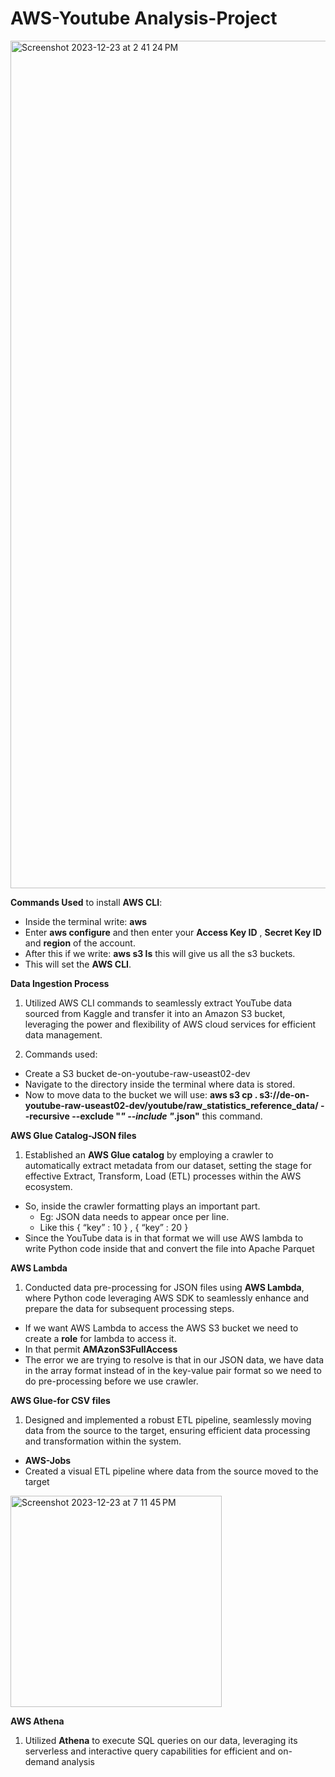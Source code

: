 # AWS-Youtube Analysis-Project

<img width="1356" alt="Screenshot 2023-12-23 at 2 41 24 PM" src="https://github.com/jasumonga17/AWS-Youtube-Project/assets/76562774/bb6375df-cf12-4cb1-b5b0-d1585e907e45">

**Commands Used** to install **AWS CLI**:
* Inside the terminal write: **aws**
* Enter **aws configure** and then enter your **Access Key ID** , **Secret Key ID** and **region** of the account.
* After this if we write: **aws s3 ls** this will give us all the s3 buckets.
* This will set the **AWS CLI**.

**Data Ingestion Process**
1. Utilized AWS CLI commands to seamlessly extract YouTube data sourced from Kaggle and transfer it into an Amazon S3 bucket, leveraging the power and flexibility of AWS cloud services for efficient data management.

2. Commands used:
* Create a S3 bucket de-on-youtube-raw-useast02-dev
* Navigate to the directory inside the terminal where data is stored.
* Now to move data to the bucket we will use: **aws s3 cp . s3://de-on-youtube-raw-useast02-dev/youtube/raw_statistics_reference_data/ --recursive --exclude "*" --include "*.json"** this command.

**AWS Glue Catalog-JSON files**  
1. Established an **AWS Glue catalog** by employing a crawler to automatically extract metadata from our dataset, setting the stage for effective Extract, Transform, Load (ETL) processes within the AWS ecosystem.
* So, inside the crawler formatting plays an important part.
    * Eg: JSON data needs to appear once per line.
    * Like this { “key” : 10 } , { “key” : 20 }
* Since the YouTube data is in that format we will use AWS lambda to write Python code inside that and convert the file into Apache Parquet

**AWS Lambda**
1. Conducted data pre-processing for JSON files using **AWS Lambda**, where Python code leveraging AWS SDK to seamlessly enhance and prepare the data for subsequent processing steps.
* If we want AWS Lambda to access the AWS S3 bucket we need to create a **role** for lambda to access it.
* In that permit **AMAzonS3FullAccess**
* The error we are trying to resolve is that in our JSON data, we have data in the array format instead of in the key-value pair format so we need to do pre-processing before we use crawler.

**AWS Glue-for CSV files**
1. Designed and implemented a robust ETL pipeline, seamlessly moving data from the source to the target, ensuring efficient data processing and transformation within the system.
* **AWS-Jobs**
* Created a visual ETL pipeline where data from the source moved to the target

<img width="338" alt="Screenshot 2023-12-23 at 7 11 45 PM" src="https://github.com/jasumonga17/AWS-Youtube-Project/assets/76562774/1bdb5d5a-4bfa-458b-9763-2185570d6769">

**AWS Athena**
1. Utilized **Athena** to execute SQL queries on our data, leveraging its serverless and interactive query capabilities for efficient and on-demand analysis

   

